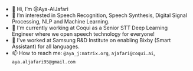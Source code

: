 - 👋 Hi, I’m @Aya-AlJafari
- 👀 I’m interested in Speech Recognition, Speech Synthesis, Digital Signal Processing, NLP and Machine Learning.
- 💞️ I'm currently working at Coqui as a Senior STT Deep Learning Engineer where we open speech technology for everyone!
- 🌱 I've worked at Samsung R&D Institute on enabling Bixby (Smart Assistant) for all languages.
- 📫 How to reach me: `@aya_j:matrix.org`, `ajafari@coqui.ai`, `aya.aljafari95@gmail.com`

<!---
Aya-AlJafari/Aya-AlJafari is a ✨ special ✨ repository because its `README.md` (this file) appears on your GitHub profile.
You can click the Preview link to take a look at your changes.
--->
